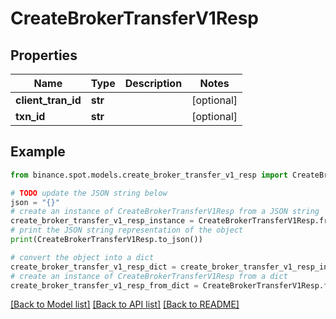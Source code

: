 # CreateBrokerTransferV1Resp


## Properties

Name | Type | Description | Notes
------------ | ------------- | ------------- | -------------
**client_tran_id** | **str** |  | [optional] 
**txn_id** | **str** |  | [optional] 

## Example

```python
from binance.spot.models.create_broker_transfer_v1_resp import CreateBrokerTransferV1Resp

# TODO update the JSON string below
json = "{}"
# create an instance of CreateBrokerTransferV1Resp from a JSON string
create_broker_transfer_v1_resp_instance = CreateBrokerTransferV1Resp.from_json(json)
# print the JSON string representation of the object
print(CreateBrokerTransferV1Resp.to_json())

# convert the object into a dict
create_broker_transfer_v1_resp_dict = create_broker_transfer_v1_resp_instance.to_dict()
# create an instance of CreateBrokerTransferV1Resp from a dict
create_broker_transfer_v1_resp_from_dict = CreateBrokerTransferV1Resp.from_dict(create_broker_transfer_v1_resp_dict)
```
[[Back to Model list]](../README.md#documentation-for-models) [[Back to API list]](../README.md#documentation-for-api-endpoints) [[Back to README]](../README.md)


